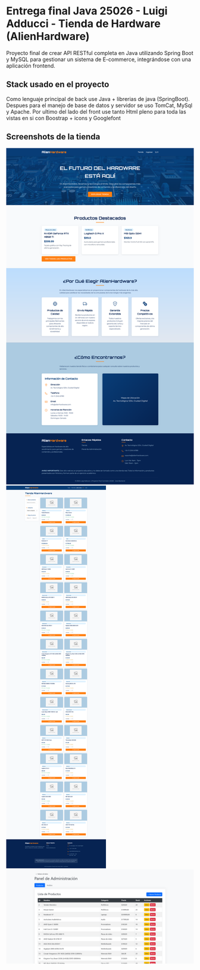 
# Entrega final Java 25026 - Luigi Adducci - Tienda de Hardware (AlienHardware)

Proyecto final de crear API RESTful completa en Java utilizando Spring Boot y MySQL para gestionar un sistema de E-commerce, integrándose con una aplicación frontend.



## Stack usado en el proyecto

Como lenguaje principal de back use Java + librerias de java (SpringBoot). Despues para el manejo de base de datos y servidor se uso TomCat, MySql y Apache.
Por ultimo del lado del front use tanto Html pleno para toda las vistas en si con Boostrap + icons y Googlefont 


## Screenshots de la tienda

![index](./index.png)
![tienda](./tienda.png)
![admin](./admin-panel.png)


